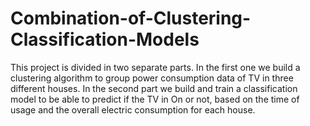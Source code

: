 # Combination-of-Clustering-Classification-Models
This project is divided in two separate parts. In the first one we build a clustering algorithm to group power consumption data of TV in three different houses. 
In the second part we build and train a classification model to be able to predict if the TV in On or not, based on the time of usage and the overall electric 
consumption for each house.
